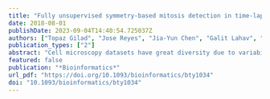 ```yaml
---
title: "Fully unsupervised symmetry-based mitosis detection in time-lapse cell microscopy"
date: 2018-08-01
publishDate: 2023-09-04T14:40:54.725037Z
authors: ["Topaz Gilad", "Jose Reyes", "Jia-Yun Chen", "Galit Lahav", "Tammy Riklin Raviv"]
publication_types: ["2"]
abstract: "Cell microscopy datasets have great diversity due to variability in cell types, imaging techniques and protocols. Existing methods are either tailored to specific datasets or are based on supervised learning, which requires comprehensive manual annotations. Using the latter approach, however, poses a significant difficulty due to the imbalance between the number of mitotic cells with respect to the entire cell population in a time-lapse microscopy sequence.We present a fully unsupervised framework for both mitosis detection and mother–daughters association in fluorescence microscopy data. The proposed method accommodates the difficulty of the different cell appearances and dynamics. Addressing symmetric cell divisions, a key concept is utilizing daughters’ similarity. Association is accomplished by defining cell neighborhood via a stochastic version of the Delaunay triangulation and optimization by dynamic programing. Our framework presents promising detection results for a variety of fluorescence microscopy datasets of different sources, including 2D and 3D sequences from the Cell Tracking Challenge.Code is available in github (github.com/topazgl/mitodix).Supplementary data are available at Bioinformatics online."
featured: false
publication: "*Bioinformatics*"
url_pdf: "https://doi.org/10.1093/bioinformatics/bty1034"
doi: "10.1093/bioinformatics/bty1034"
---
```



